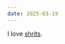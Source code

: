 ```yaml
---
date: 2025-03-19
---
```


I love [shrits](https://www.instagram.com/shrits2000?igsh=M3ZvOWl4NTBwanky).
